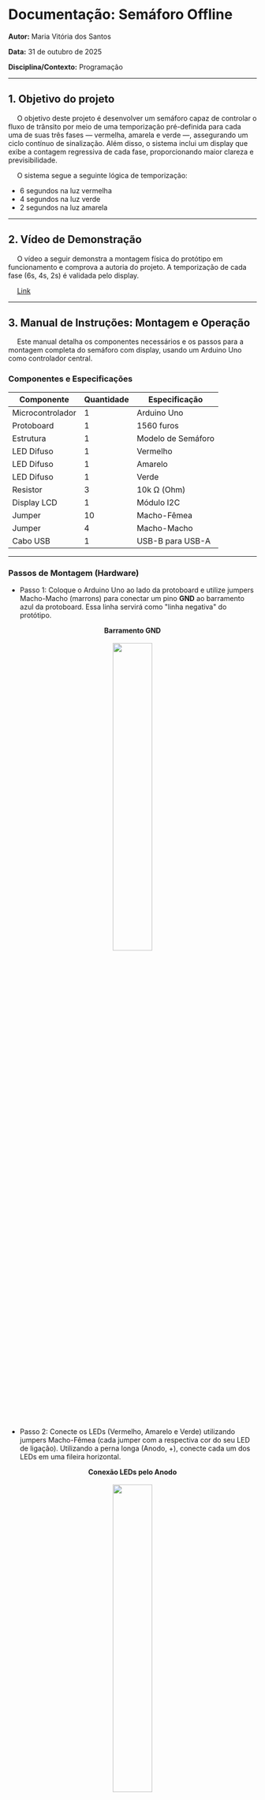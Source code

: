 # **Documentação: Semáforo Offline**

**Autor:** Maria Vitória dos Santos

**Data:** 31 de outubro de 2025  

**Disciplina/Contexto:** Programação

---
## 1. Objetivo do projeto

&emsp; O objetivo deste projeto é desenvolver um semáforo capaz de controlar o fluxo de trânsito por meio de uma temporização pré-definida para cada uma de suas três fases — vermelha, amarela e verde —, assegurando um ciclo contínuo de sinalização. Além disso, o sistema inclui um display que exibe a contagem regressiva de cada fase, proporcionando maior clareza e previsibilidade.

&emsp; O sistema segue a seguinte lógica de temporização:
- 6 segundos na luz vermelha
- 4 segundos na luz verde
- 2 segundos na luz amarela

---

## 2. Vídeo de Demonstração

&emsp; O vídeo a seguir demonstra a montagem física do protótipo em funcionamento e comprova a autoria do projeto. A temporização de cada fase (6s, 4s, 2s) é validada pelo display.

&emsp; [Link](https://drive.google.com/file/d/1LIS6HN8l3DLJgagEuXqL2zObNQFJV2k1/view?usp=sharing)

---

## 3. Manual de Instruções: Montagem e Operação

&emsp; Este manual detalha os componentes necessários e os passos para a montagem completa do semáforo com display, usando um Arduino Uno como controlador central.

### Componentes e Especificações

| Componente           | Quantidade | Especificação                  |
|-----------------------|-------------|----------------------------------|
| Microcontrolador      | 1           | Arduino Uno                     |
| Protoboard            | 1           | 1560 furos                      |
| Estrutura             | 1           | Modelo de Semáforo              |
| LED Difuso            | 1           | Vermelho                        |
| LED Difuso            | 1           | Amarelo                         |
| LED Difuso            | 1           | Verde                           |
| Resistor              | 3           | 10k Ω (Ohm)                     |
| Display LCD           | 1           | Módulo I2C                      |
| Jumper                | 10           | Macho-Fêmea                     |
| Jumper                | 4           | Macho-Macho                     |
| Cabo USB              | 1           | USB-B para USB-A                |

---

### Passos de Montagem (Hardware)

- Passo 1: Coloque o Arduino Uno ao lado da protoboard e utilize jumpers Macho-Macho (marrons) para conectar um pino **GND** ao barramento azul da protoboard. Essa linha servirá como "linha negativa" do protótipo.

<div align="center">
<figcaption><strong>Barramento GND</strong></figcaption>
<br>
<img src="assets/imagem_1.jpg" width="40%">
<br>
</div>

<br>

- Passo 2: Conecte os LEDs (Vermelho, Amarelo e Verde) utilizando jumpers Macho-Fêmea (cada jumper com a respectiva cor do seu LED de ligação). Utilizando a perna longa (Anodo, +), conecte cada um dos LEDs em uma fileira horizontal.

<div align="center">
<figcaption><strong>Conexão LEDs pelo Anodo</strong></figcaption>
<br>
<img src="assets/imagem_2.jpg" width="40%">
<br>
</div>

<br>

<div align="center">
<figcaption><strong>Conexão LEDs pelo Anodo na protoboard</strong></figcaption>
<br>
<img src="assets/imagem_3.jpg" width="40%">
<br>
</div>

<br>

- Passo 3: Na mesma fileira onde os Anodos estão conectados, conecte um resistor de 10k Ω.

<div align="center">
<figcaption><strong>Adição de resistores</strong></figcaption>
<br>
<img src="assets/imagem_4.jpg" width="40%">
<br>
</div>

<br>

- Passo 4: Conecte a outra ponta de cada resistor, utilizando jumpers Macho-Macho (cada jumper com a respectiva cor do seu LED de ligação), aos respectivos pinos de sinais do Arduino:
  - Resistor do LED vermelho ➔ pino 12
  - Resistor do LED amarelo ➔ pino 11
  - Resistor do LED verde ➔ pino 10

<div align="center">
<figcaption><strong>Conexão LEDs no Arduino através dos resistores</strong></figcaption>
<br>
<img src="assets/imagem_5.jpg" width="40%">
<br>
</div>

<br>
 
- Passo 5: Utiliza jumpers Macho-Fêmea (marrons) e conecte a perna curta (Catodo, -) de cada LED diretamente à linha azul da protoboard, a qual definimos como GND do sistema.

<div align="center">
<figcaption><strong>Conexão LEDs pelo Catodo</strong></figcaption>
<br>
<img src="assets/imagem_6.jpg" width="40%">
<br>
</div>

<br>

<div align="center">
<figcaption><strong>Conexão LEDs pelo Catodo na protoboard</strong></figcaption>
<br>
<img src="assets/imagem_7.jpg" width="40%">
<br>
</div>

<br>

- Passo 6: Conecte o Display LCD utilizando jumpers Macho-Fêmea:
  - VCC ➔ 5V do arduino (jumper laranja)
  - GND ➔ barramento azul (jumper marrom)
  - SDA ➔ pino A4 (jumper branco)
  - SCL ➔ pino A5 (jumper roxo)

<div align="center">
<figcaption><strong>Conexão Display no Arduino</strong></figcaption>
<br>
<img src="assets/imagem_8.jpg" width="40%">
<br>
</div>

<br>
 
- Passo 7: Encaixe os LEDs nos respectivos furos da estrutura de semáforo.

<div align="center">
<figcaption><strong>LEDs na estrutura</strong></figcaption>
<br>
<img src="assets/imagem_9.jpg" width="40%">
<br>
</div>

<br>

- Passo 8: Conecte o cabo USB ao Arduino e carregue o código disponível.

<div align="center">
<figcaption><strong>Conexão Arduino</strong></figcaption>
<br>
<img src="assets/imagem_10.jpg" width="40%">
<br>
</div>

<br>

- Passo 9: O circuito deve funcionar com os LEDs acendendo na sequência correta e o display deve mostrar as mensagens e a contagem regressiva em sincronia. 

<div align="center">
<figcaption><strong>Sistema funcionando</strong></figcaption>
<br>
<img src="assets/imagem_11.jpg" width="40%">
<br>
</div>

<br>

---

## Programação e Lógica (Software)

&emsp; Com o hardware montado, a lógica de software controla o sistema. A adição do display exige uma lógica de "não-bloqueio" (non-blocking).

### Lógica de Funcionamento

- Usamos a função millis(), que funciona como um relógio interno, segundo a lógica:

  - O loop() roda milhares de vezes por segundo.

  - Armazenamos o "estado" atual (ex: ESTADO_VERMELHO).

  - A cada segundo (verificado por if (millis() - ultimoTick >= 1000)), o contador é diminuído em 1 e o display é atualizado.

  - Quando o contador chega a zero, o programa muda o estado (ex: de VERMELHO para VERDE), acende o LED correto e reinicia o contador para o tempo da nova fase.

---

### Código Fonte

```cpp
// Inclusão de Bibliotecas
#include <Wire.h>
#include <LiquidCrystal_I2C.h>

// Definição da Classe 'Led'
class Led {
private:
  // Atributo: armazena o pino do LED
  int _pin;

public:
  // Construtor: é chamado quando um objeto Led é criado
  // "this->" é um ponteiro para o próprio objeto
  Led(int pin) {
    this->_pin = pin;
  }

  // Método: configura o pino como saída e desliga
  void setup() {
    pinMode(_pin, OUTPUT);
    apagar();
  }

  // Método: acende o LED
  void acender() {
    digitalWrite(_pin, HIGH);
  }

  // Método: apaga o LED
  void apagar() {
    digitalWrite(_pin, LOW);
  }
};

// Definição da Classe 'DisplayLCD' 
class DisplayLCD {
private:
  // Atributo: um ponteiro para o objeto real da biblioteca
  LiquidCrystal_I2C* _lcd;

public:
  // Construtor: recebe um PONTEIRO para um objeto LCD já criado
  DisplayLCD(LiquidCrystal_I2C* lcd) {
    this->_lcd = lcd;
  }

  // Método: inicializa o LCD
  void setup() {
    _lcd->init();
    _lcd->backlight();
    _lcd->clear();
  }

  // Método: limpa a tela
  void limpar() {
    _lcd->clear();
  }

  // Método: mostra a mensagem de estado
  void mostrarMensagemEstado(const char* msg, int coluna) {
    _lcd->setCursor(coluna, 0); // Linha 0
    _lcd->print(msg);
  }

  // Método: atualiza a contagem de tempo
  void atualizarTempo(int tempo) {
    _lcd->setCursor(4, 1); // Linha 1
    _lcd->print("Tempo: ");
    _lcd->print(tempo);
    _lcd->print("s  "); // Espaços para apagar lixo
  }
};

// Definição da Classe 'Semaforo'
class Semaforo {
private:
  // --- Atributos de Componentes (PONTEIROS) ---
  // A classe Semaforo possui LEDs e um Display
  Led* _ledVermelho;
  Led* _ledAmarelo;
  Led* _ledVerde;
  DisplayLCD* _display;
  LiquidCrystal_I2C* _lcdHardware;

  // Atributos de Estado
  enum Estado { VERMELHO, VERDE, AMARELO };
  Estado _estadoAtual;

  int _contadorTempo;
  unsigned long _ultimoTick;

  // Atributos de Configuração (Tempos)
  const int _tempoVermelho;
  const int _tempoVerde;
  const int _tempoAmarelo;

public:
  // Construtor: recebe os pinos e os tempos.
  // Usa uma "lista de inicialização" para os tempos (mais eficiente)
  Semaforo(int pinV, int pinA, int pinVd, int tV, int tA, int tVd, int lcdAddr)
    : _tempoVermelho(tV), _tempoVerde(tVd), _tempoAmarelo(tA)
  {
    // Usa 'new' para criar os objetos na memória (heap) e armazenamos seus endereços nos nossos ponteiros.
    _ledVermelho = new Led(pinV);
    _ledAmarelo  = new Led(pinA);
    _ledVerde    = new Led(pinVd);

    // Cria o objeto de hardware do LCD
    _lcdHardware = new LiquidCrystal_I2C(lcdAddr, 16, 2);
    // Cria nosso "wrapper" e passa o ponteiro para o hardware
    _display = new DisplayLCD(_lcdHardware);
  }

  // Destrutor
  ~Semaforo() {
    delete _ledVermelho;
    delete _ledAmarelo;
    delete _ledVerde;
    delete _display;
    delete _lcdHardware;
  }

  // Método: configura todos os componentes filhos
  void setup() {
    // Usa '->' (operador de ponteiro) para acessar métodos
    _ledVermelho->setup();
    _ledAmarelo->setup();
    _ledVerde->setup();
    _display->setup();

    _ultimoTick = millis();
    mudarEstado(VERMELHO); // Define o estado inicial
  }

  // Método: lógica principal (deve ser chamada no loop do Arduino)
  void loop() {
    // A lógica 'millis()' permanece a mesma,
    // mas agora está encapsulada dentro da classe.
    if (millis() - _ultimoTick >= 1000) {
      _ultimoTick = millis();
      _contadorTempo--;
      
      // Delega a tarefa de atualizar o tempo para o objeto Display
      _display->atualizarTempo(_contadorTempo);

      if (_contadorTempo == 0) {
        if (_estadoAtual == VERMELHO) {
          mudarEstado(VERDE);
        } else if (_estadoAtual == VERDE) {
          mudarEstado(AMARELO);
        } else if (_estadoAtual == AMARELO) {
          mudarEstado(VERMELHO);
        }
      }
    }
  }

private:
  // Método privado: só pode ser chamado de dentro desta classe
  void mudarEstado(Estado novoEstado) {
    _estadoAtual = novoEstado;

    // Apaga todos os LEDs
    _ledVermelho->apagar();
    _ledAmarelo->apagar();
    _ledVerde->apagar();
    _display->limpar();

    // Configura o novo estado
    switch (_estadoAtual) {
      case VERMELHO:
        _ledVermelho->acender();
        _contadorTempo = _tempoVermelho;
        _display->mostrarMensagemEstado("PARE!", 4);
        break;

      case VERDE:
        _ledVerde->acender();
        _contadorTempo = _tempoVerde;
        _display->mostrarMensagemEstado("SIGA!", 5);
        break;

      case AMARELO:
        _ledAmarelo->acender();
        _contadorTempo = _tempoAmarelo;
        _display->mostrarMensagemEstado("ATENCAO!", 3);
        break;
    }
    
    // Atualiza o tempo no display imediatamente
    _display->atualizarTempo(_contadorTempo);
  }
};

// Configuração Global e Loop Principal (Arduino)

// --- Constantes de Configuração ---
#define PINO_VERMELHO 12
#define PINO_AMARELO  11
#define PINO_VERDE    10
#define LCD_ENDERECO  0x27
#define TEMPO_VERMELHO 6
#define TEMPO_VERDE    4
#define TEMPO_AMARELO   2

// Objeto Principal
// Cria um ponteiro global para nosso objeto Semaforo
Semaforo* meuSemaforo;

void setup() {
  // Inicializa o objeto Semaforo na memória
  meuSemaforo = new Semaforo(
    PINO_VERMELHO, PINO_AMARELO, PINO_VERDE,
    TEMPO_VERMELHO, TEMPO_AMARELO, TEMPO_VERDE,
    LCD_ENDERECO
  );

  // Chama o método setup() do nosso objeto
  meuSemaforo->setup();
}

void loop() {
  // O loop principal do Arduino agora é limpo.
  // Ele apenas delega o trabalho para o método loop() do nosso objeto.
  meuSemaforo->loop();
}
```

---

### Programação Orientada a Objetos (POO)
&emsp; O conceito central da POO é o encapsulamento: agrupar dados (atributos) e comportamentos (métodos) que pertencem a uma mesma "coisa" em uma entidade chamada Classe. No projeto, identifica-se três entidades principais:

#### `class Led`
**Responsabilidade:**  
Sabe apenas como interagir com um único LED.

**Atributo:**  
- `_pin` → pino físico onde o LED está conectado.

**Métodos:**  
- `setup()`  
- `acender()`  
- `apagar()`

#### `class DisplayLCD`
**Responsabilidade:**  
Sabe apenas como interagir com o display LCD via interface I2C.

**Atributo:**  
- `_lcd` → ponteiro para o objeto da biblioteca que controla o display.

**Métodos:**  
- `setup()`  
- `limpar()`  
- `mostrarMensagemEstado()`  
- `atualizarTempo()`

#### `class Semaforo`
**Responsabilidade:**  
Funciona como a **"orquestradora"** ou **"cérebro"** do sistema.  
Contém toda a lógica de negócios — a **máquina de estados** e a **temporização** do semáforo.

**Atributos:**  
- Ponteiros para os objetos `Led` e `DisplayLCD` que ela gerencia  
- `_estadoAtual`  
- `_contadorTempo`  
- `_ultimoTick`

**Métodos:**  
- `setup()`  
- `loop()`  
- `mudarEstado()`

##### Vantagem da Arquitetura

&emsp; A principal vantagem dessa estrutura é percebida no `loop()` principal do Arduino:  

```c
void loop() {
  // O loop principal agora é limpo.
  // Ele apenas delega o trabalho para o objeto.
  meuSemaforo->loop();
}
```

&emsp; Toda a complexidade da lógica millis(), da troca de estados e do controle dos componentes está encapsulada dentro do objeto meuSemaforo.

### Ponteiros

&emsp; Os ponteiros são variáveis que, em vez de armazenar um valor (como `int = 5`), armazenam um **endereço de memória**. Eles são a ferramenta que nos permite implementar a **POO (Programação Orientada a Objetos)** de forma eficiente no **C++**.

#### `new` (Alocação Dinâmica)

**O que faz:**  
```cpp
_ledVermelho = new Led(pinV);
```

&emsp; O comando `new` aloca espaço na memória (chamada **Heap**) para um objeto `Led` e nos retorna o endereço onde esse objeto foi criado. Armazena esse endereço no ponteiro `_ledVermelho`. Isso dá controle total sobre o **tempo de vida** do objeto.


#### `*` (Declaração de Ponteiro)

**O que faz:**
```cpp
Led* _ledVermelho;
```

&emsp; O asterisco (`*`) diz ao compilador: “Esta variável não é um `Led`, mas sim um **ponteiro para um `Led`**.” Ela armazena o endereço que recebemos do `new`.

#### `->` (Operador Seta)

**O que faz:**
```cpp
_ledVermelho->acender();
```

&emsp; Quando temos um ponteiro, não podemos usar o ponto (`.`) para acessar seus métodos. Usamos a seta (`->`) para dizer: “Vá até o endereço de memória armazenado em `_ledVermelho` e, no objeto que está lá, chame o método `acender()`.”

#### `this->` (Ponteiro Interno)

**O que faz:**
```cpp
this->_pin = pin; // usado dentro do construtor da classe Led
```

&emsp; `this` é um ponteiro especial que todo objeto tem e que **aponta para si mesmo**. Usamos `this->_pin` para diferenciar o **atributo da classe (`_pin`)** do **parâmetro recebido pela função (`pin`)**.

##### Vantagens desta Arquitetura

**Manutenibilidade:**  
Se o LED vermelho parar de funcionar, sabemos que o problema está na fiação do pino 12 ou no código dentro da classe `Led` (ou `Semaforo`), e não perdido no meio da lógica do display.

**Reutilização:**  
Se quiséssemos adicionar um segundo semáforo, bastaria criar uma nova instância no `setup()`:
```cpp
meuSemaforoPedestre = new Semaforo(pinX, pinY, ...);
```
Não precisaríamos reescrever código algum — apenas chamá-lo no `loop()`:

```cpp
meuSemaforoPedestre->loop();
```

**Abstração:**
O loop() principal não precisa saber como um estado é mudado; ele apenas confia que o objeto meuSemaforo sabe fazer seu trabalho.

---

## 4. Avaliação de Pares

Esta seção registra os resultados das avaliações realizadas por outros alunos.

| Avaliador | Nota| Comentários Gerais |
|------------|------------------|------------------|
| Marcela Amorim da Costa | 10 | Realizou a montagem física perfeitamente, mostrou o seu funcionamento e fez um tutorial muito bem feito, claro e organizado. Na programação, utilizou POO e incluiu o uso de ponteiros o que mostra um bom domínio e também explicou cada parte de seu código. Vídeo mostrando o funcionamento e a autora mostrando que o protótipo funciona perfeitamente |
| Anne Esther Lins Figueirôa | 10 | Utilizou POO e Ponteiro, além de apresentar uma explicação profunda sobre o uso. Além disso, apresentou as imagens detalhadas do passo a passo de montagem. Vídeo com funcionamento de visor (incrível - entregou a mais no hardware e no software). |

---
